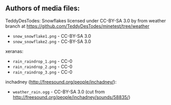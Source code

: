 Authors of media files:
-----------------------

TeddyDesTodes:
Snowflakes licensed under CC-BY-SA 3.0 by from weather branch at https://github.com/TeddyDesTodes/minetest/tree/weather

  * `snow_snowflake1.png` - CC-BY-SA 3.0
  * `snow_snowflake2.png` - CC-BY-SA 3.0

xeranas:

  * `rain_raindrop_1.png` - CC-0
  * `rain_raindrop_2.png` - CC-0
  * `rain_raindrop_3.png` - CC-0

inchadney (http://freesound.org/people/inchadney/):

  * `weather_rain.ogg` - CC-BY-SA 3.0 (cut from http://freesound.org/people/inchadney/sounds/58835/)

